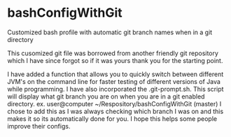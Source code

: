 # bashConfigWithGit
Customized bash profile with automatic git branch names when in a git directory

This cusomized git file was borrowed from another friendly git repository which I have since forgot so if it was yours thank you for the starting point.

I have added a function that allows you to quickly switch between different JVM's on the command line for faster testing of different versions of Java while programming. I have also incorporated the .git-prompt.sh. This script will display what git branch you are on when you are in a git enabled directory.
  ex. user@computer ~/Respository/bashConfigWithGit (master)
I chose to add this as I was always checking which branch I was on and this makes it so its automatically done for you. I hope this helps some people improve their configs.
